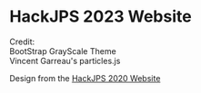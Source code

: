 # HackJPS 2023 Website

Credit:\
BootStrap GrayScale Theme\
Vincent Garreau's particles.js

Design from the [HackJPS 2020 Website](https://github.com/Aditya-Chakka/HackJPS-Landing-Page)
